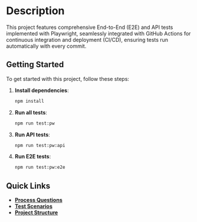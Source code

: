 
# Description

This project features comprehensive End-to-End (E2E) and API tests implemented with Playwright, seamlessly integrated with GitHub Actions for continuous integration and deployment (CI/CD), ensuring tests run automatically with every commit.

## Getting Started

To get started with this project, follow these steps:

1. **Install dependencies**:
    ```sh
    npm install
    ```

2. **Run all tests**:
    ```sh
    npm run test:pw
    ```

3. **Run API tests**:
    ```sh
    npm run test:pw:api
    ```

4. **Run E2E tests**:
    ```sh
    npm run test:pw:e2e
    ```

## Quick Links

- **[Process Questions](./PROCESS.md)**
- **[Test Scenarios](./TESTSCENARIOS.md)**
- **[Project Structure](./PROJECTSTRUCTURE.MD)**


